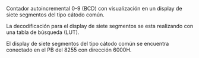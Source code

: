 Contador autoincremental 0-9 (BCD) con visualización en un display de siete segmentos del tipo cátodo común.

La decodificación para el display de siete segmentos se esta realizando con una tabla de búsqueda (LUT).

El display de siete segmentos del tipo cátodo común se encuentra conectado en el PB del 8255 con dirección 6000H.
